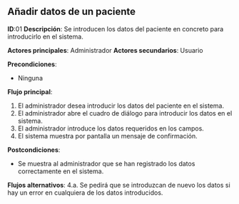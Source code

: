 ## Añadir datos de un paciente

**ID**:01 **Descripción**: Se introducen los datos del paciente en concreto para introducirlo en el sistema.

**Actores principales**: Administrador **Actores secundarios**: Usuario

**Precondiciones**:
 * Ninguna

**Flujo principal**:
 1. El administrador desea introducir los datos del paciente en el sistema.
 2. El administrador abre el cuadro de diálogo para introducir los datos en el sistema.
 3. El administrador introduce los datos requeridos en los campos.
 4. El sistema muestra por pantalla un mensaje de confirmación.

**Postcondiciones**:
 * Se muestra al administrador que se han registrado los datos correctamente en el sistema.

**Flujos alternativos**:
 4.a. Se pedirá que se introduzcan de nuevo los datos si hay un error en cualquiera de los datos introducidos.
